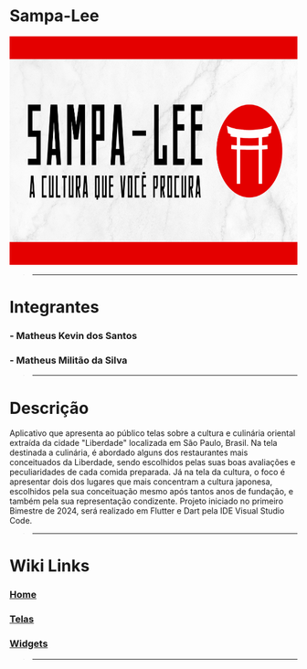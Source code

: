 # Sampa-Lee
<img src="saMPA-LEE.png" widht="400px" height="400px"/>

> ***
# Integrantes
### - Matheus Kevin dos Santos  
### - Matheus Militão da Silva

> ***
# Descrição
Aplicativo que apresenta ao público telas sobre a cultura e culinária oriental extraída da cidade "Liberdade" localizada em São Paulo, Brasil. Na tela destinada a culinária, é abordado alguns dos restaurantes mais conceituados da Liberdade, sendo escolhidos pelas suas boas avaliações e peculiaridades de cada comida preparada. Já na tela da cultura, o foco é apresentar dois dos lugares que mais concentram a cultura japonesa, escolhidos pela sua conceituação mesmo após tantos anos de fundação, e também pela sua representação condizente. Projeto iniciado no primeiro Bimestre de 2024, será realizado em Flutter e Dart pela IDE Visual Studio Code.  

> ***
# Wiki Links
### [Home](https://github.com/MKevin2/Sampa-Lee/wiki)  
### [Telas](https://github.com/MKevin2/Sampa-Lee/wiki/Telas)  
### [Widgets](https://github.com/MKevin2/Sampa-Lee/wiki/Widgets)

> ***
